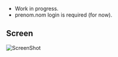 - Work in progress.
- prenom.nom login is required (for now).

## Screen

![ScreenShot](http://image.bayimg.com/d453ce70ed0bb791f5a9534eae487ee4b8841da9.jpg)

